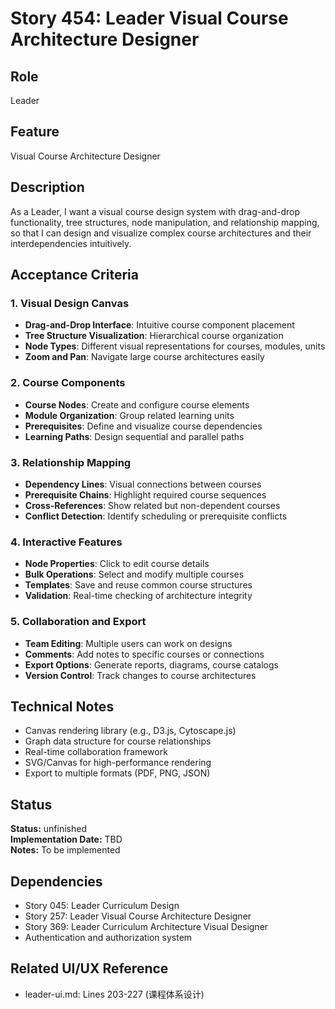 # Story 454: Leader Visual Course Architecture Designer

## Role
Leader

## Feature
Visual Course Architecture Designer

## Description
As a Leader, I want a visual course design system with drag-and-drop functionality, tree structures, node manipulation, and relationship mapping, so that I can design and visualize complex course architectures and their interdependencies intuitively.

## Acceptance Criteria

### 1. Visual Design Canvas
- **Drag-and-Drop Interface**: Intuitive course component placement
- **Tree Structure Visualization**: Hierarchical course organization
- **Node Types**: Different visual representations for courses, modules, units
- **Zoom and Pan**: Navigate large course architectures easily

### 2. Course Components
- **Course Nodes**: Create and configure course elements
- **Module Organization**: Group related learning units
- **Prerequisites**: Define and visualize course dependencies
- **Learning Paths**: Design sequential and parallel paths

### 3. Relationship Mapping
- **Dependency Lines**: Visual connections between courses
- **Prerequisite Chains**: Highlight required course sequences
- **Cross-References**: Show related but non-dependent courses
- **Conflict Detection**: Identify scheduling or prerequisite conflicts

### 4. Interactive Features
- **Node Properties**: Click to edit course details
- **Bulk Operations**: Select and modify multiple courses
- **Templates**: Save and reuse common course structures
- **Validation**: Real-time checking of architecture integrity

### 5. Collaboration and Export
- **Team Editing**: Multiple users can work on designs
- **Comments**: Add notes to specific courses or connections
- **Export Options**: Generate reports, diagrams, course catalogs
- **Version Control**: Track changes to course architectures

## Technical Notes
- Canvas rendering library (e.g., D3.js, Cytoscape.js)
- Graph data structure for course relationships
- Real-time collaboration framework
- SVG/Canvas for high-performance rendering
- Export to multiple formats (PDF, PNG, JSON)


## Status
**Status:** unfinished  
**Implementation Date:** TBD  
**Notes:** To be implemented
## Dependencies
- Story 045: Leader Curriculum Design
- Story 257: Leader Visual Course Architecture Designer
- Story 369: Leader Curriculum Architecture Visual Designer
- Authentication and authorization system

## Related UI/UX Reference
- leader-ui.md: Lines 203-227 (课程体系设计)